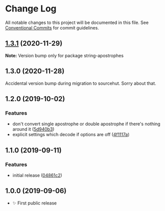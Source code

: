 # Change Log

All notable changes to this project will be documented in this file.
See [Conventional Commits](https://conventionalcommits.org) for commit guidelines.

## [1.3.1](https://git.sr.ht/~royston/codsen/compare/string-apostrophes@1.3.0...string-apostrophes@1.3.1) (2020-11-29)

**Note:** Version bump only for package string-apostrophes





## 1.3.0 (2020-11-28)

Accidental version bump during migration to sourcehut. Sorry about that.

## 1.2.0 (2019-10-02)

### Features

- don't convert single apostrophe or double apostrophe if there's nothing around it ([5d940b3](https://gitlab.com/codsen/codsen/commit/5d940b3))
- explicit settings which decode if options are off ([4f1117a](https://gitlab.com/codsen/codsen/commit/4f1117a))

## 1.1.0 (2019-09-11)

### Features

- initial release ([04861c2](https://gitlab.com/codsen/codsen/commit/04861c2))

## 1.0.0 (2019-09-06)

- ✨ First public release
